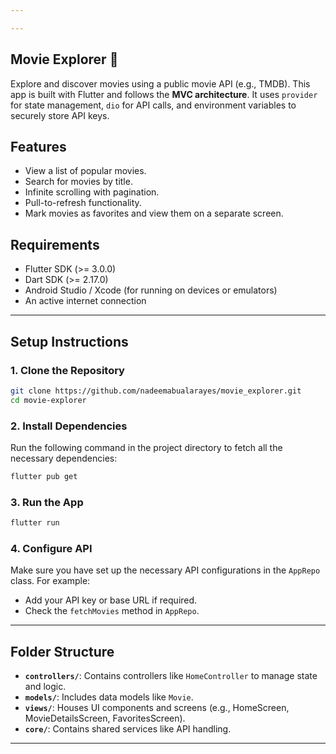 ```yaml
---

---
```


## Movie Explorer 🎥

Explore and discover movies using a public movie API (e.g., TMDB). This app is built with Flutter and follows the **MVC architecture**. It uses `provider` for state management, `dio` for API calls, and environment variables to securely store API keys.

## Features
- View a list of popular movies.
- Search for movies by title.
- Infinite scrolling with pagination.
- Pull-to-refresh functionality.
- Mark movies as favorites and view them on a separate screen.

## Requirements
- Flutter SDK (>= 3.0.0)
- Dart SDK (>= 2.17.0)
- Android Studio / Xcode (for running on devices or emulators)
- An active internet connection

---

## Setup Instructions

### 1. Clone the Repository
```bash
git clone https://github.com/nadeemabualarayes/movie_explorer.git
cd movie-explorer
```

### 2. Install Dependencies
Run the following command in the project directory to fetch all the necessary dependencies:
```bash
flutter pub get
```

### 3. Run the App
```bash
flutter run
```


### 4. Configure API
Make sure you have set up the necessary API configurations in the `AppRepo` class. For example:
- Add your API key or base URL if required.
- Check the `fetchMovies` method in `AppRepo`.

---

## Folder Structure
- **`controllers/`**: Contains controllers like `HomeController` to manage state and logic.
- **`models/`**: Includes data models like `Movie`.
- **`views/`**: Houses UI components and screens (e.g., HomeScreen, MovieDetailsScreen, FavoritesScreen).
- **`core/`**: Contains shared services like API handling.
---